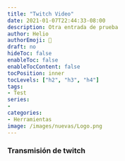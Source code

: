 ```yaml
---
title: "Twitch Video"
date: 2021-01-07T22:44:33-08:00
description: Otra entrada de prueba
author: Helio
authorEmoji: 📡
draft: no
hideToc: false
enableToc: false
enableTocContent: false
tocPosition: inner
tocLevels: ["h2", "h3", "h4"]
tags:
- Test
series:
-
categories:
- Herramientas
image: /images/nuevas/Logo.png
---
```



### Transmisión de twitch


<script src= "https://player.twitch.tv/js/embed/v1.js"></script>
<div id="SamplePlayerDivID"></div>
<script type="text/javascript">
  var options = {
    width: 854,
    height: 480,
    video: "857864723",
    // only needed if your site is also embedded on embed.example.com and othersite.example.com
    parent: ["embed.example.com", "othersite.example.com"]
  };
  var player = new Twitch.Player("SamplePlayerDivID", options);
  player.setVolume(0.5);
</script>